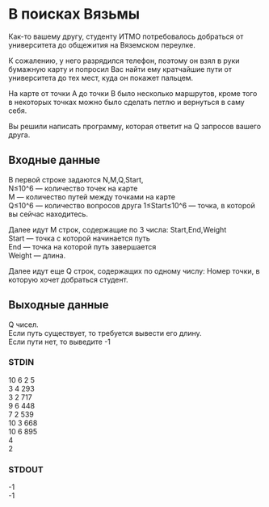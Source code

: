 # В поисках Вязьмы
Как-то вашему другу, студенту ИТМО потребовалось добраться от университета до общежития на Вяземском переулке.  
  
К сожалению, у него разрядился телефон, поэтому он взял в руки бумажную карту и попросил Вас найти ему кратчайшие пути от университета до тех мест,
куда он покажет пальцем.  
  
На карте от точки A до точки B было несколько маршрутов, кроме того в некоторых точках можно было сделать петлю и вернуться в саму себя.  
  
Вы решили написать программу, которая ответит на Q запросов вашего друга.  

## Входные данные
В первой строке задаются N,M,Q,Start,  
N≤10^6 — количество точек на карте  
M — количество путей между точками на карте  
Q≤10^6 — количество вопросов  друга 1≤Start≤10^6 — точка, в которой вы сейчас находитесь.  
  
Далее идут M строк, содержащие по 3 числа: Start,End,Weight   
Start — точка с которой начинается путь  
End — точка на которой путь завершается  
Weight — длина.  
  
Далее идут еще Q строк, содержащих по одному числу: Номер точки, в которую хочет добраться студент.

## Выходные данные
Q чисел.  
Если путь существует, то требуется вывести его длину.  
Если пути нет, то выведите -1

### STDIN
10 6 2 5  
3 4 293  
3 2 717  
9 6 448  
7 2 539  
10 3 668  
10 6 895  
4  
2

### STDOUT
-1  
-1
